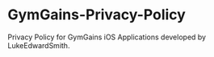 # GymGains-Privacy-Policy
Privacy Policy for GymGains iOS Applications developed by LukeEdwardSmith.
